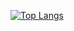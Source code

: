 [![Top Langs](https://github-readme-stats.vercel.app/api/top-langs/?username=AkihiroShiraishi&theme=radical&layout=default)](https://github.com/anuraghazra/github-readme-stats)
